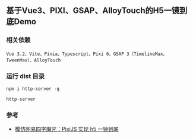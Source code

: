 ## 基于Vue3、PIXI、GSAP、AlloyTouch的H5一镜到底Demo

### 相关依赖
```
Vue 3.2、Vite、Pinia、Typescript、Pixi 6、GSAP 3（TimelineMax、TweenMax）、AlloyTouch
```

### 运行 dist 目录
```
npm i http-server -g

http-server
```

### 参考
- [模仿网易四字魔咒：PixiJS 实现 h5 一镜到底](https://blog.csdn.net/qq_30604453/article/details/86544553#2.%E9%A1%B9%E7%9B%AE%E6%8A%80%E6%9C%AF%E6%9E%B6%E6%9E%84%E5%88%86%E6%9E%90)